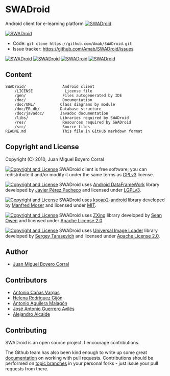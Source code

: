 # SWADroid

Android client for e-learning platform [![SWADroid](https://openswad.org/logo/swad84x24.png "OpenSWAD")][swad].

[![SWADroid](http://developer.android.com/images/brand/en_generic_rgb_wo_45.png "Install from Google Play")][apk]

* Code: `git clone https://github.com/Amab/SWADroid.git`
* Issue tracker: <https://github.com/Amab/SWADroid/issues>

[![SWADroid](http://upload.wikimedia.org/wikipedia/commons/c/c8/Farm-Fresh_twitter_1.png "SWADroid on Twitter")][Twitter]
[![SWADroid](http://upload.wikimedia.org/wikipedia/commons/4/4d/Farm-Fresh_facebook.png "SWADroid on Facebook")][Facebook]
[![SWADroid](http://upload.wikimedia.org/wikipedia/commons/b/ba/Google_plus_32.png "SWADroid on Google+")][Google+]
[![SWADroid](https://s.w.org/about/images/logos/wordpress-logo-32-blue.png "SWADroid on Wordpress")][Wordpress]

## Content

	SWADroid/		         Android client
		/LICENSE	          License file
		/gen/		         Files autogenerated by IDE
		/doc/		         Documentation
		/doc/UML/     		Class diagrams by module
        /doc/ER_db/       	Database structure
        /doc/javadoc/     	Javadoc documentation
		/libs/		        Libraries required by SWADroid
		/res/		         Resources required by SWADroid
		/src/		         Source files
	README.md		         This file in GitHub markdown format


## Copyright and License

Copyright (C) 2010, Juan Miguel Boyero Corral

[![Copyright and License](http://www.gnu.org/graphics/gplv3-88x31.png)][gplv3]
SWADroid client is free software; you can redistribute it and/or modify
it under the same terms as [GPLv3][gplv3] license.

[![Copyright and License](http://www.gnu.org/graphics/lgplv3-88x31.png)][lgplv3]
SWADroid uses [Android DataFrameWork][androiddataframework-library] library developed by [Javier Pérez Pacheco][androiddataframework-author] and licensed under [LGPLv3][lgplv3].

[![Copyright and License](http://upload.wikimedia.org/wikipedia/commons/8/83/License_icon-mit.png)][mit]
SWADroid uses [ksoap2-android][ksoap2-library] library developed by [Manfred Moser][ksoap2-author] and licensed under [MIT][mit].

[![Copyright and License](http://www.apache.org/images/asf_logo_simple.png)][apache2]
SWADroid uses [ZXing][zxing-library] library developed by [Sean Owen][zxing-author] and licensed under [Apache License 2.0][apache2].

[![Copyright and License](http://www.apache.org/images/asf_logo_simple.png)][apache2]
SWADroid uses [Universal Image Loader][universal-image-loader-library] library developed by [Sergey Tarasevich][universal-image-loader-author] and licensed under [Apache License 2.0][apache2].

## Author

* [Juan Miguel Boyero Corral][urlJuanMiguel]

## Contributors

* [Antonio Cañas Vargas][urlAntonioCanas]
* [Helena Rodríguez Gijón][urlHelena]
* [Antonio Aguilera Malagón][urlAntonioAguilera]
* [José Antonio Guerrero Avilés][urlJose]
* [Alejandro Alcalde][urlAlex]

## Contributing

SWADroid is an open source project.  I encourage contributions.

The Github team has also been kind enough to write up some great [documentation][doc_contrib] on working with pull requests. Contributions should be performed on [topic branches][topic_br] in your personal forks - just issue your pull requests from there.


[swad]: http://openswad.org/
[gplv3]: http://www.gnu.org/licenses/gpl.html
[lgplv3]: http://www.gnu.org/licenses/lgpl.html
[mit]: http://www.opensource.org/licenses/mit-license.php
[doc_contrib]: http://help.github.com/pull-requests/
[topic_br]: http://progit.org/book/ch3-4.html
[ksoap2-library]: http://code.google.com/p/ksoap2-android
[ksoap2-author]: https://github.com/mosabua
[androiddataframework-library]: http://code.google.com/p/androiddataframework/
[androiddataframework-author]: http://www.javielinux.com/quiensoy.php
[zxing-library]: http://code.google.com/p/zxing/
[zxing-author]: https://github.com/srowen
[universal-image-loader-library]: https://github.com/nostra13/Android-Universal-Image-Loader
[universal-image-loader-author]: https://github.com/nostra13
[apache2]: http://www.apache.org/licenses/LICENSE-2.0
[apk]: https://play.google.com/store/apps/details?id=es.ugr.swad.swadroid
[urlJuanMiguel]: http://www.linkedin.com/pub/juan-miguel-boyero-corral/27/362/163 "LinkedIn profile"
[urlAntonioCanas]: http://www.ugr.es/~acanas/ "Personal web"
[urlHelena]: http://prezi.com/user/7ofwrjzwrfsq/ "Prezi profile"
[urlAntonioAguilera]: http://www.slideshare.net/antonioaguileramalagon "Slideshare profile"
[urlJose]: http://www.linkedin.com/in/antonioguerreroaviles "LinkedIn profile"
[urlAlex]: http://elbauldelprogramador.com/ "Personal blog"
[Twitter]: http://twitter.com/SWADroid
[Facebook]: https://www.facebook.com/SWADroid
[Google+]: https://plus.google.com/115615684349730524355/posts
[Wordpress]: http://swadroid.wordpress.com
